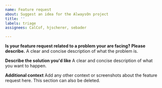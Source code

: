 ```yaml
---
name: Feature request
about: Suggest an idea for the AlwaysOn project
title: ''
labels: triage
assignees: CalCof, hjscherer, sebader

---
```


**Is your feature request related to a problem your are facing? Please describe.**
A clear and concise description of what the problem is.

**Describe the solution you'd like**
A clear and concise description of what you want to happen.

**Additional context**
Add any other context or screenshots about the feature request here. This section can also be deleted.
